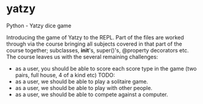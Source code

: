 # yatzy
Python - Yatzy dice game

Introducing the game of Yatzy to the REPL. Part of the files are worked through via the course bringing all subjects covered
in that part of the course together; subclasses, __init__'s, super()'s, @property decorators etc. The course leaves us with the
several remaining challenges:
  * as a user, you should be able to score each score type in the game (two pairs, full house, 4 of a kind etc)
TODO:
  * as a user, we should be able to play a solitaire game.
  * as a user, we should be able to play with other people.
  * as a user, we should be able to compete against a computer.
